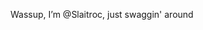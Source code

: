 Wassup, I’m @Slaitroc, just swaggin' around

<!---
Slaitroc/Slaitroc is a ✨ special ✨ repository because its `README.md` (this file) appears on your GitHub profile.
You can click the Preview link to take a look at your changes.
--->

